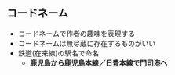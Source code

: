 ##  コードネーム

* コードネームで作者の趣味を表現する
* コードネームは無尽蔵に存在するものがいい
* 鉄道(在来線)の駅名で命名
  * **鹿児島から鹿児島本線／日豊本線で門司港へ**

